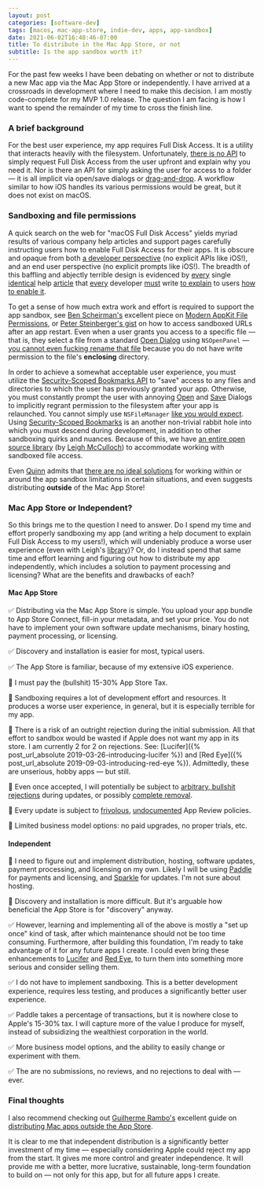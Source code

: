 ```yaml
---
layout: post
categories: [software-dev]
tags: [macos, mac-app-store, indie-dev, apps, app-sandbox]
date: 2021-06-02T16:48:46-07:00
title: To distribute in the Mac App Store, or not
subtitle: Is the app sandbox worth it?
---
```


For the past few weeks I have been debating on whether or not to distribute a new Mac app via the Mac App Store or independently. I have arrived at a crossroads in development where I need to make this decision. I am mostly code-complete for my MVP 1.0 release. The question I am facing is how I want to spend the remainder of my time to cross the finish line.

<!--excerpt-->

### A brief background

For the best user experience, my app requires Full Disk Access. It is a utility that interacts heavily with the filesystem. Unfortunately, [there is no API](https://benscheirman.com/2019/10/troubleshooting-appkit-file-permissions/) to simply request Full Disk Access from the user upfront and explain why you need it. Nor is there an API for simply asking the user for access to a folder &mdash; it is all implicit via open/save dialogs or [drag-and-drop](https://developer.apple.com/design/human-interface-guidelines/macos/user-interaction/drag-and-drop/). A workflow similar to how iOS handles its various permissions would be great, but it does not exist on macOS.

### Sandboxing and file permissions

A quick search on the web for "macOS Full Disk Access" yields myriad results of various company help articles and support pages carefully instructing users how to enable Full Disk Access for their apps. It is obscure and opaque from both [a developer perspective](https://developer.apple.com/forums/thread/124895) (no explicit APIs like iOS!), and an end user perspective (no explicit prompts like iOS!). The breadth of this baffling and abjectly terrible design is evidenced by [every](https://helpcenter.trendmicro.com/en-us/article/tmka-20794) single [identical](https://macpaw.com/how-to/full-disk-access-mojave) help [article](https://support.intego.com/hc/en-us/articles/360016683471-Enable-Full-Disk-Access-in-macOS) that [every](https://help.kolide.com/en/articles/3387759-how-to-grant-macos-full-disk-access-to-kolide) developer [must](https://documentation.n-able.com/remote-management/userguide/Content/macos_full_disk_access.htm) write [to explain](https://support.avast.com/en-us/article/Mac-full-disk-access) to users [how to enable it](https://embrilliance.com/archives/2835).

To get a sense of how much extra work and effort is required to support the app sandbox, see [Ben Scheirman's](https://twitter.com/subdigital) excellent piece on [Modern AppKit File Permissions](https://benscheirman.com/2019/10/troubleshooting-appkit-file-permissions/), or [Peter Steinberger's gist](https://gist.github.com/steipete/40a367b64b57bfd0b44fa8d158fc016c) on how to access sandboxed URLs after an app restart. Even when a user grants you access to a specific file &mdash; that is, they select a file from a standard [Open Dialog](https://developer.apple.com/documentation/appkit/nsopenpanel) using `NSOpenPanel` &mdash; [you cannot even fucking rename that file](https://stackoverflow.com/questions/13950476/application-sandbox-renaming-a-file-doesnt-work) because you do not have write permission to the file's **enclosing** directory.

In order to achieve a somewhat acceptable user experience, you must utilize the [Security-Scoped Bookmarks API](https://developer.apple.com/library/archive/documentation/Security/Conceptual/AppSandboxDesignGuide/AppSandboxInDepth/AppSandboxInDepth.html#//apple_ref/doc/uid/TP40011183-CH3-SW16) to "save" access to any files and directories to which the user has previously granted your app. Otherwise, you must constantly prompt the user with annoying [Open](https://developer.apple.com/documentation/appkit/nsopenpanel) and [Save](https://developer.apple.com/documentation/appkit/nssavepanel) Dialogs to implicitly regrant permission to the filesystem after your app is relaunched. You cannot simply use `NSFileManager` [like you would expect](https://stackoverflow.com/questions/13950476/application-sandbox-renaming-a-file-doesnt-work). Using [Security-Scoped Bookmarks](https://developer.apple.com/library/archive/documentation/Miscellaneous/Reference/EntitlementKeyReference/Chapters/EnablingAppSandbox.html#//apple_ref/doc/uid/TP40011195-CH4-SW18) is an another non-trivial rabbit hole into which you must descend during development, in addition to other sandboxing quirks and nuances. Because of this, we have [an entire open source library](https://github.com/leighmcculloch/AppSandboxFileAccess) (by [Leigh McCulloch](https://github.com/leighmcculloch)) to accommodate working with sandboxed file access.

Even [Quinn](https://github.com/macshome/The-Wisdom-of-Quinn) admits that [there are no ideal solutions](https://developer.apple.com/forums/thread/124895) for working within or around the app sandbox limitations in certain situations, and even suggests distributing **outside** of the Mac App Store!

### Mac App Store or Independent?

So this brings me to the question I need to answer. Do I spend my time and effort properly sandboxing my app (and writing a help document to explain Full Disk Access to my users!), which will undeniably produce a worse user experience (even with Leigh's [library](https://github.com/leighmcculloch/AppSandboxFileAccess))? Or, do I instead spend that same time and effort learning and figuring out how to distribute my app independently, which includes a solution to payment processing and licensing? What are the benefits and drawbacks of each?

#### Mac App Store

&#x2705; Distributing via the Mac App Store is simple. You upload your app bundle to App Store Connect, fill-in your metadata, and set your price. You do not have to implement your own software update mechanisms, binary hosting, payment processing, or licensing.

&#x2705; Discovery and installation is easier for most, typical users.

&#x2705; The App Store is familiar, because of my extensive iOS experience.

&#x1F6AB; I must pay the (bullshit) 15-30% App Store Tax.

&#x1F6AB; Sandboxing requires a lot of development effort and resources. It produces a worse user experience, in general, but it is especially terrible for my app.

&#x1F6AB; There is a risk of an outright rejection during the initial submission. All that effort to sandbox would be wasted if Apple does not want my app in its store. I am currently 2 for 2 on rejections. See: [Lucifer]({% post_url_absolute 2019-03-26-introducing-lucifer %}) and [Red Eye]({% post_url_absolute 2019-09-03-introducing-red-eye %}). Admittedly, these are unserious, hobby apps &mdash; but still.

&#x1F6AB; Even once accepted, I will potentially be subject to [arbitrary, bullshit rejections](https://lapcatsoftware.com/articles/review-folly.html) during updates, or possibly [complete removal](https://mjtsai.com/blog/2020/10/20/stadium-removed-from-the-app-store/).

&#x1F6AB; Every update is subject to [frivolous](https://mjtsai.com/blog/2021/05/10/inside-app-review/), [undocumented](https://mjtsai.com/blog/2020/09/30/pop-out-timer-rejected-from-the-app-store/) App Review policies.

&#x1F6AB; Limited business model options: no paid upgrades, no proper trials, etc.

#### Independent

&#x1F6AB; I need to figure out and implement distribution, hosting, software updates, payment processing, and licensing on my own. Likely I will be using [Paddle](https://paddle.com) for payments and licensing, and [Sparkle](https://github.com/sparkle-project/Sparkle) for updates. I'm not sure about hosting.

&#x1F6AB; Discovery and installation is more difficult. But it's arguable how beneficial the App Store is for "discovery" anyway.

&#x2705; However, learning and implementing all of the above is mostly a "set up once" kind of task, after which maintenance should not be too time consuming. Furthermore, after building this foundation, I'm ready to take advantage of it for any future apps I create. I could even bring these enhancements to [Lucifer](https://www.hexedbits.com/lucifer/) and [Red Eye](https://www.hexedbits.com/redeye/), to turn them into something more serious and consider selling them.

&#x2705; I do not have to implement sandboxing. This is a better development experience, requires less testing, and produces a significantly better user experience.

&#x2705; Paddle takes a percentage of transactions, but it is nowhere close to Apple's 15-30% tax. I will capture more of the value I produce for myself, instead of subsidizing the wealthiest corporation in the world.

&#x2705; More business model options, and the ability to easily change or experiment with them.

&#x2705; The are no submissions, no reviews, and no rejections to deal with &mdash; ever.

### Final thoughts

I also recommend checking out [Guilherme Rambo's](https://twitter.com/_inside) excellent guide on [distributing Mac apps outside the App Store](https://rambo.codes/posts/2021-01-08-distributing-mac-apps-outside-the-app-store).

It is clear to me that independent distribution is a significantly better investment of my time &mdash; especially considering Apple could reject my app from the start. It gives me more control and greater independence. It will provide me with a better, more lucrative, sustainable, long-term foundation to build on &mdash; not only for this app, but for all future apps I create.
